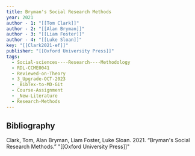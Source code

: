 ```yaml
---
title: Bryman's Social Research Methods
year: 2021
author - 1: "[[Tom Clark]]"
author - 2: "[[Alan Bryman]]"
author - 3: "[[Liam Foster]]"
author - 4: "[[Luke Sloan]]"
key: "[[Clark2021-ef]]"
publisher: "[[Oxford University Press]]"
tags:
  - Social-sciences----Research----Methodology
  - RDL-CCME0041
  - Reviewed-on-Theory
  - 3_Upgrade-OCT-2023
  - _BibTex-to-MD-Git
  - Course-Assignment
  - _New-Literature
  - Research-Methods
---
```


## Bibliography
Clark, Tom, Alan Bryman, Liam Foster, Luke Sloan. 2021. “Bryman's Social Research Methods.” "[[Oxford University Press]]"